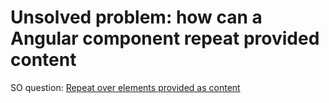 # Unsolved problem: how can a Angular component repeat provided content

SO question: [Repeat over elements provided as content](http://stackoverflow.com/questions/21156950)